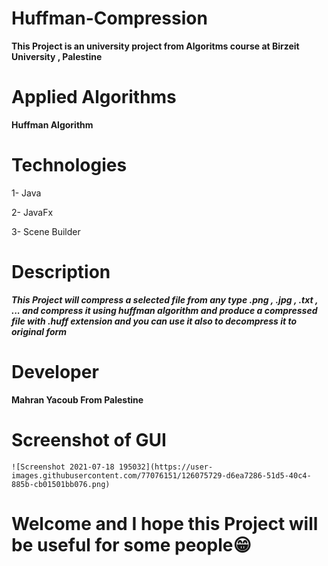 # Huffman-Compression


**This Project is an university project from Algoritms course at Birzeit University , Palestine**

# Applied Algorithms 
   **Huffman Algorithm** 
   
# Technologies 
  1- Java 
  
  2- JavaFx
  
  3- Scene Builder
  
 # Description 
 
   ***This Project will compress a selected file from any type .png , .jpg , .txt , ... and compress it using huffman algorithm and produce a compressed file 
   with .huff extension and you can use it also to decompress it to original form***
   
  # Developer 
   **Mahran Yacoub From Palestine**
   
  # Screenshot of GUI
  
    ![Screenshot 2021-07-18 195032](https://user-images.githubusercontent.com/77076151/126075729-d6ea7286-51d5-40c4-885b-cb01501bb076.png)

  
   
  # Welcome and I hope this Project will be useful for some people😁
  
  

